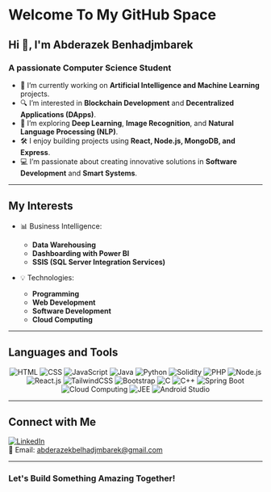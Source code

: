 # Welcome To My GitHub Space

## Hi 👋, I'm Abderazek Benhadjmbarek  
### A passionate Computer Science Student  

- 🌟 I’m currently working on **Artificial Intelligence and Machine Learning** projects.
- 🔍 I’m interested in **Blockchain Development** and **Decentralized Applications (DApps)**.
- 🤖 I’m exploring **Deep Learning**, **Image Recognition**, and **Natural Language Processing (NLP)**.
- 🛠️ I enjoy building projects using **React, Node.js, MongoDB, and Express**.
- 💻 I’m passionate about creating innovative solutions in **Software Development** and **Smart Systems**.

---

## My Interests

- 📊 Business Intelligence:  
  - **Data Warehousing**
  - **Dashboarding with Power BI**
  - **SSIS (SQL Server Integration Services)**  

- 💡 Technologies:
  - **Programming**    
  - **Web Development**
  - **Software Development**
  - **Cloud Computing**


---

## Languages and Tools  
<p align="center">
  <img src="https://img.shields.io/badge/HTML-orange?style=for-the-badge&logo=html5" alt="HTML" />
  <img src="https://img.shields.io/badge/CSS-blue?style=for-the-badge&logo=css3&logoColor=white" alt="CSS" />
  <img src="https://img.shields.io/badge/JavaScript-yellow?style=for-the-badge&logo=javascript" alt="JavaScript" />
  <img src="https://img.shields.io/badge/Java-red?style=for-the-badge&logo=java&logoColor=white" alt="Java" />
  <img src="https://img.shields.io/badge/Python-blue?style=for-the-badge&logo=python" alt="Python" />
  <img src="https://img.shields.io/badge/Solidity-black?style=for-the-badge&logo=solidity" alt="Solidity" />
  <img src="https://img.shields.io/badge/PHP-purple?style=for-the-badge&logo=php&logoColor=white" alt="PHP" />
  <img src="https://img.shields.io/badge/Node.js-green?style=for-the-badge&logo=node.js&logoColor=white" alt="Node.js" />
  <img src="https://img.shields.io/badge/React.js-lightblue?style=for-the-badge&logo=react" alt="React.js" />
  <img src="https://img.shields.io/badge/TailwindCSS-38B2AC?style=for-the-badge&logo=tailwind-css&logoColor=white" alt="TailwindCSS" />
  <img src="https://img.shields.io/badge/Bootstrap-purple?style=for-the-badge&logo=bootstrap&logoColor=white" alt="Bootstrap" />
  <img src="https://img.shields.io/badge/C-gray?style=for-the-badge&logo=c" alt="C" />
  <img src="https://img.shields.io/badge/C++-blue?style=for-the-badge&logo=cplusplus" alt="C++" />
  <img src="https://img.shields.io/badge/SpringBoot-green?style=for-the-badge&logo=springboot" alt="Spring Boot" />
  <img src="https://img.shields.io/badge/Cloud_Computing-lightblue?style=for-the-badge&logo=cloudflare&logoColor=white" alt="Cloud Computing" />
  <img src="https://img.shields.io/badge/JEE-orange?style=for-the-badge&logo=java&logoColor=white" alt="JEE" />
  <img src="https://img.shields.io/badge/Android_Studio-green?style=for-the-badge&logo=androidstudio&logoColor=white" alt="Android Studio" />
</p>

---

## Connect with Me  
[![LinkedIn](https://img.shields.io/badge/LinkedIn-blue?style=for-the-badge&logo=linkedin)](www.linkedin.com/in/abderazek-benhadjmbarek-9650612a3)  
📧 Email: [abderazekbelhadjmbarek@gmail.com](mailto:abderazekbelhadjmbarek@gmail.com)

---

### Let's Build Something Amazing Together!  

